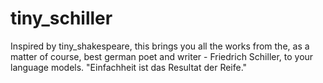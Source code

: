 # tiny_schiller
Inspired by tiny_shakespeare, this brings you all the works from the, as a matter of course, best german poet and writer - Friedrich Schiller, to your language models.  "Einfachheit ist das Resultat der Reife."
